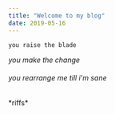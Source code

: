 ```yaml
---
title: "Welcome to my blog"
date: 2019-05-16
---
```


`you raise the blade`

*you make the change*
###### you rearrange me till i'm sane

\*riffs\*
